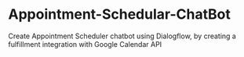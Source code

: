# Appointment-Schedular-ChatBot
Create Appointment Scheduler chatbot using Dialogflow, by creating a fulfillment integration with Google Calendar API
